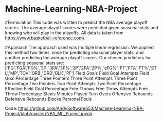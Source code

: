 # Machine-Learning-NBA-Project

#Formulation
This code was written to predict the NBA average playoff scores. The average playoff scores were predicted given seasonal stats and knowing who will play in the playoffs. All data is taken from https://www.basketball-reference.com/.

#Approach
The approach used was multiple linear regression. We applied this method two times, once for predicting seasonal player stats, and another predicting the average playoff scores.
Our chosen predictors for predicting seasonal stats are:
['FG','FGA','FG%','3P','3PA','3P%','2P','2PA','2P%','eFG%','FT','FTA','FT%','STL','MP','TOV','ORB','DRB','BLK','PF']
Field Goals
Field Goal Attempts
Field Goal Percentage
Three Pointers
Three Point Attempts
Three Point Percentage
Two Pointers
Two Point Attempts
Two Point Percentage
Effective Field Goal Percentage
Free Throws
Free Throw Attempts
Free Throw Percentage
Steals
Minutes Played
Turn Overs
Offensive Rebounds
Defensive Rebounds
Blocks
Personal Fouls


Code:
https://github.com/AndySoftware653/Machine-Learning-NBA-Project/blob/master/NBA_ML_Project.ipynb


